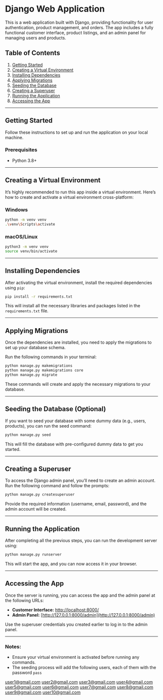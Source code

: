 # Django Web Application

This is a web application built with Django, providing functionality for user authentication, product management, and orders. The app includes a fully functional customer interface, product listings, and an admin panel for managing users and products.

## Table of Contents

1. [Getting Started](#getting-started)
2. [Creating a Virtual Environment](#creating-a-virtual-environment)
3. [Installing Dependencies](#installing-dependencies)
4. [Applying Migrations](#applying-migrations)
5. [Seeding the Database](#seeding-the-database)
6. [Creating a Superuser](#creating-a-superuser)
7. [Running the Application](#running-the-application)
8. [Accessing the App](#accessing-the-app)

---

## Getting Started

Follow these instructions to set up and run the application on your local machine.

### Prerequisites

- Python 3.8+

---

## Creating a Virtual Environment

It’s highly recommended to run this app inside a virtual environment. Here’s how to create and activate a virtual environment cross-platform:

### Windows
```bash
python -m venv venv
.\venv\Scripts\activate
```

### macOS/Linux
```bash
python3 -m venv venv
source venv/bin/activate
```

---

## Installing Dependencies

After activating the virtual environment, install the required dependencies using `pip`:

```bash
pip install -r requirements.txt
```

This will install all the necessary libraries and packages listed in the `requirements.txt` file.

---

## Applying Migrations

Once the dependencies are installed, you need to apply the migrations to set up your database schema.

Run the following commands in your terminal:

```bash
python manage.py makemigrations
python manage.py makemigrations core
python manage.py migrate
```

These commands will create and apply the necessary migrations to your database.

---

## Seeding the Database (Optional)

If you want to seed your database with some dummy data (e.g., users, products), you can run the seed command:

```bash
python manage.py seed
```

This will fill the database with pre-configured dummy data to get you started.

---

## Creating a Superuser

To access the Django admin panel, you’ll need to create an admin account. Run the following command and follow the prompts:

```bash
python manage.py createsuperuser
```

Provide the required information (username, email, password), and the admin account will be created.

---

## Running the Application

After completing all the previous steps, you can run the development server using:

```bash
python manage.py runserver
```

This will start the app, and you can now access it in your browser.

---

## Accessing the App

Once the server is running, you can access the app and the admin panel at the following URLs:

- **Customer Interface:** [http://localhost:8000/](http://localhost:8000/)
- **Admin Panel:** [http://127.0.0.1:8000/admin](http://127.0.0.1:8000/admin)

Use the superuser credentials you created earlier to log in to the admin panel.

---

### Notes:

- Ensure your virtual environment is activated before running any commands.
- The seeding process will add the following users, each of them with the password `pass`

user1@gmail.com
user2@gmail.com
user3@gmail.com
user4@gmail.com
user5@gmail.com
user6@gmail.com
user7@gmail.com
user8@gmail.com
user9@gmail.com
user10@gmail.com
